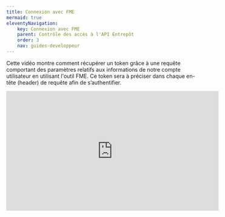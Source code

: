 ```yaml
---
title: Connexion avec FME 
mermaid: true
eleventyNavigation:
    key: Connexion avec FME 
    parent: Contrôle des accès à l'API Entrepôt 
    order: 3
    nav: guides-developpeur
---
```


Cette vidéo montre comment récupérer un token grâce à une requête comportant des paramètres relatifs aux informations de notre compte utilisateur en utilisant l'outil FME. Ce token sera à préciser dans chaque en-tête (header) de requête afin de s’authentifier.

<iframe style="display: block; margin: 0 auto;" width="560" height="315" src="https://www.youtube-nocookie.com/embed/96dYjCz97Kw" title="YouTube video player" frameborder="0" allow="accelerometer; autoplay; clipboard-write; encrypted-media; gyroscope; picture-in-picture; web-share" allowfullscreen></iframe>
